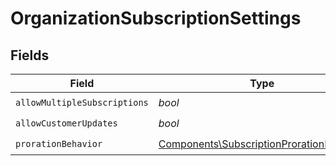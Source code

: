 # OrganizationSubscriptionSettings


## Fields

| Field                                                                                                | Type                                                                                                 | Required                                                                                             | Description                                                                                          |
| ---------------------------------------------------------------------------------------------------- | ---------------------------------------------------------------------------------------------------- | ---------------------------------------------------------------------------------------------------- | ---------------------------------------------------------------------------------------------------- |
| `allowMultipleSubscriptions`                                                                         | *bool*                                                                                               | :heavy_check_mark:                                                                                   | N/A                                                                                                  |
| `allowCustomerUpdates`                                                                               | *bool*                                                                                               | :heavy_check_mark:                                                                                   | N/A                                                                                                  |
| `prorationBehavior`                                                                                  | [Components\SubscriptionProrationBehavior](../../Models/Components/SubscriptionProrationBehavior.md) | :heavy_check_mark:                                                                                   | N/A                                                                                                  |
